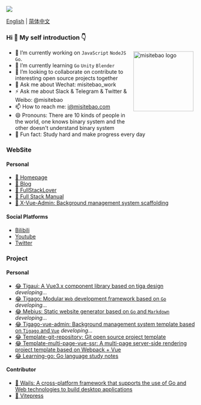 ![](https://cdn.jsdelivr.net/gh/misitebao/misitebao@master/img/top_logo.png)

[English](README.md) | [简体中文](README.zh-Hans.md)

### Hi 👋 My self introduction 👇

<p style="height:0">
  <a href="https://github.com/anuraghazra/github-readme-stats">
    <img src="https://github-readme-stats.vercel.app/api?username=misitebao&show_icons=true&theme=buefy" alt="misitebao logo" height="160" align="right" style="margin: 5px; margin-bottom: 20px;" />
  </a>
</p>

- 🔭 I’m currently working on `JavaScript` `NodeJS` `Go`.
- 🌱 I’m currently learning `Go` `Unity` `Blender`
- 👯 I’m looking to collaborate on contribute to interesting open source projects together
- 💬 Ask me about Wechat: misitebao_work
- ⚡ Ask me about Slack & Telegram & Twitter & Weibo: @misitebao
- 📫 How to reach me: i@misitebao.com
- 😄 Pronouns: There are 10 kinds of people in the world, one knows binary system and the other doesn't understand binary system
- 🍊 Fun fact: Study hard and make progress every day

### WebSite

#### Personal

- [🤔 Homepage](https://misitebao.com)
- [🤔 Blog](https://blog.misitebao.com)
- [🤔 FullStackLover](https://fullstacklover.com)
- [🤔 Full Stack Manual](https://manual.fullstacklover.com/)
- [🤔 X-Vue-Admin: Background management system scaffolding](http://x-vue-admin.com/)

#### Social Platforms

- [Bilibili](https://space.bilibili.com/97480642/)
- [Youtube](https://www.youtube.com/channel/UCGlgW9t0HnKDlkcS1dH7X3g)
- [Twitter](https://twitter.com/misitebao)

### Project

#### Personal

- [😂 Tigaui: A Vue3.x component library based on tiga design](https://github.com/tigateam/tigaui) _developing..._
- [😂 Tigago: Modular `Web` development framework based on `Go`](https://github.com/tigateam/tigago) _developing..._
- [😂 Mebius: Static website generator based on `Go` and `Markdown`](https://github.com/tigateam/mebius) _developing..._
- [😂 Tigago-vue-admin: Background management system template based on `Tigago` and `Vue`](https://github.com/tigateam/tigago-vue-admin) _developing..._
- [😂 Template-git-repository: Git open source project template](https://github.com/misitebao/template-git-repository)
- [😂 Template-multi-page-vue-ssr: A multi-page server-side rendering project template based on Webpack + Vue](https://github.com/misitebao/template-multi-page-vue-ssr)
- [😂 Learning-go: Go language study notes](https://github.com/misitebao/learning-go)

#### Contributor

- [🤗 Wails: A cross-platform framework that supports the use of Go and Web technologies to build desktop applications](https://wails.app/)
- [🤗 Vitepress](https://vitepress.vuejs.org/)
